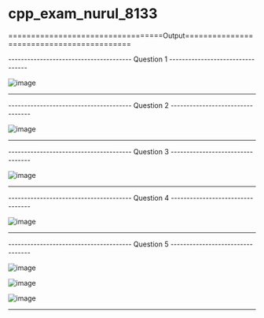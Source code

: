 # cpp_exam_nurul_8133
==================================Output==========================================

--------------------------------------- Question 1 ---------------------------------


![image](https://github.com/user-attachments/assets/751e9a50-44b7-4478-aaf3-55cbb2d296e0)



-----------------------------------------------------------------------------------



--------------------------------------- Question 2 ---------------------------------


![image](https://github.com/user-attachments/assets/c7cf0caa-f9e7-4ea6-8cf2-37fe5704434e)




-----------------------------------------------------------------------------------


--------------------------------------- Question 3 ---------------------------------


![image](https://github.com/user-attachments/assets/2aca7407-1bbb-4929-bd3b-350f573471aa)




-----------------------------------------------------------------------------------



--------------------------------------- Question 4 ---------------------------------



![image](https://github.com/user-attachments/assets/8ad0459c-f154-46bf-b2c8-8a56a27f28e6)


-----------------------------------------------------------------------------------






--------------------------------------- Question 5 ---------------------------------



![image](https://github.com/user-attachments/assets/c613e94e-e051-4234-a9a4-7bc11ac103d8)



![image](https://github.com/user-attachments/assets/1f31a044-7db7-41a0-ae47-1aaec643e36f)



![image](https://github.com/user-attachments/assets/387abd3a-8ea7-4fd9-a22b-28e0efb1a813)


-----------------------------------------------------------------------------------

